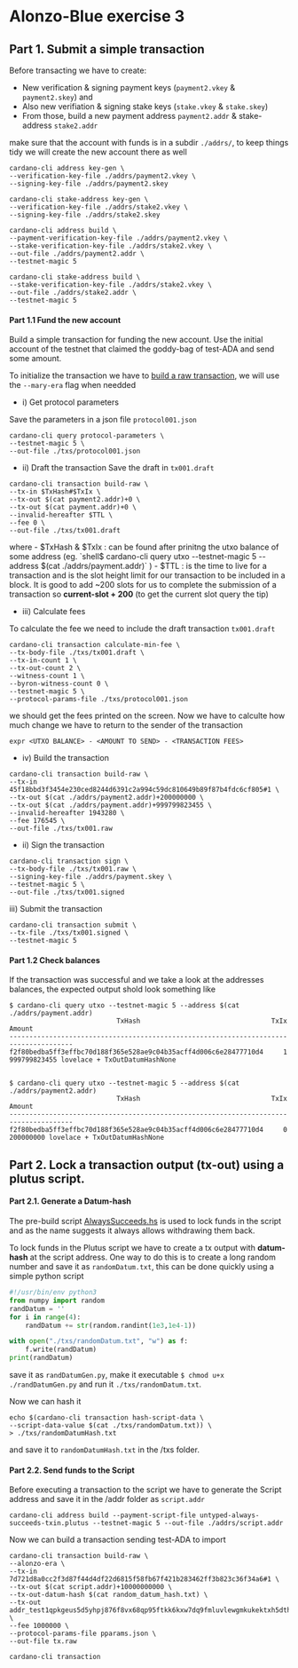 # Alonzo-Blue exercise 3

## Part 1. Submit a simple transaction

Before transacting we have to create:
- New verification & signing payment keys (`payment2.vkey` & `payment2.skey`) and
- Also new verifiation & signing stake keys (`stake.vkey` & `stake.skey`) 
- From those, build a new payment address `payment2.addr` & stake-address `stake2.addr`

make sure that the account with funds is in a subdir `./addrs/`, to keep things tidy we will create the new account there as well

```
cardano-cli address key-gen \
--verification-key-file ./addrs/payment2.vkey \
--signing-key-file ./addrs/payment2.skey

cardano-cli stake-address key-gen \
--verification-key-file ./addrs/stake2.vkey \
--signing-key-file ./addrs/stake2.skey

cardano-cli address build \
--payment-verification-key-file ./addrs/payment2.vkey \
--stake-verification-key-file ./addrs/stake2.vkey \
--out-file ./addrs/payment2.addr \
--testnet-magic 5

cardano-cli stake-address build \
--stake-verification-key-file ./addrs/stake2.vkey \
--out-file ./addrs/stake2.addr \
--testnet-magic 5
```

#### Part 1.1 Fund the new account
Build a simple transaction for funding the new account. Use the initial account of the testnet that claimed the goddy-bag of test-ADA and send some amount.

To initialize the transaction we have to [build a raw transaction](https://docs.cardano.org/projects/cardano-node/en/latest/stake-pool-operations/simple_transaction.html), we will use the `--mary-era` flag when needded

- i) Get protocol parameters

Save the parameters in a json file `protocol001.json`
```
cardano-cli query protocol-parameters \
--testnet-magic 5 \
--out-file ./txs/protocol001.json
```

- ii) Draft the transaction
Save the draft in `tx001.draft`

```
cardano-cli transaction build-raw \
--tx-in $TxHash#$TxIx \
--tx-out $(cat payment2.addr)+0 \
--tx-out $(cat payment.addr)+0 \
--invalid-hereafter $TTL \
--fee 0 \
--out-file ./txs/tx001.draft
```

where 
    - $TxHash & $TxIx : can be found after prinitng the utxo balance of some address (eg. `shell$ cardano-cli query utxo --testnet-magic 5 --address $(cat ./addrs/payment.addr)` )
    - $TTL : is the time to live for a transaction and is the slot height limit for our transaction to be included in a block. It is good to add ~200 slots for us to complete the submission of a transaction so **current-slot + 200** (to get the current slot query the tip)

- iii) Calculate fees

To calculate the fee we need to include the draft transaction `tx001.draft`
```
cardano-cli transaction calculate-min-fee \
--tx-body-file ./txs/tx001.draft \
--tx-in-count 1 \
--tx-out-count 2 \
--witness-count 1 \
--byron-witness-count 0 \
--testnet-magic 5 \
--protocol-params-file ./txs/protocol001.json
```

we should get the fees printed on the screen. Now we have to calculte how much change we have to return to the sender of the transaction 

```
expr <UTXO BALANCE> - <AMOUNT TO SEND> - <TRANSACTION FEES>
```

- iv) Build the transaction

```
cardano-cli transaction build-raw \
--tx-in 45f18bbd3f3454e230ced8244d6391c2a994c59dc810649b89f87b4fdc6cf805#1 \
--tx-out $(cat ./addrs/payment2.addr)+200000000 \
--tx-out $(cat ./addrs/payment.addr)+999799823455 \
--invalid-hereafter 1943280 \
--fee 176545 \
--out-file ./txs/tx001.raw
```

- ii) Sign the transaction

```
cardano-cli transaction sign \
--tx-body-file ./txs/tx001.raw \
--signing-key-file ./addrs/payment.skey \
--testnet-magic 5 \
--out-file ./txs/tx001.signed
```

iii) Submit the transaction

```
cardano-cli transaction submit \
--tx-file ./txs/tx001.signed \
--testnet-magic 5
```

#### Part 1.2 Check balances
If the transaction was successful and we take a look at the addresses balances, the expected output shold look something like

```
$ cardano-cli query utxo --testnet-magic 5 --address $(cat ./addrs/payment.addr)
                           TxHash                                 TxIx        Amount
--------------------------------------------------------------------------------------
f2f80bedba5ff3effbc70d188f365e528ae9c04b35acff4d006c6e28477710d4     1        999799823455 lovelace + TxOutDatumHashNone


$ cardano-cli query utxo --testnet-magic 5 --address $(cat ./addrs/payment2.addr)
                           TxHash                                 TxIx        Amount
--------------------------------------------------------------------------------------
f2f80bedba5ff3effbc70d188f365e528ae9c04b35acff4d006c6e28477710d4     0        200000000 lovelace + TxOutDatumHashNone
```


## Part 2. Lock a transaction output (tx-out) using a plutus script.

#### Part 2.1. Generate a Datum-hash

The pre-build script [AlwaysSucceeds.hs](https://github.com/input-output-hk/cardano-node/blob/master/plutus-example/plutus-example/src/Cardano/PlutusExample/Untyped/AlwaysSucceeds.hs) is used to lock funds in the script and as the name suggests it always allows withdrawing them back. 

To lock funds in the Plutus script we have to create a tx output with **datum-hash** at the script address. One way to do this is to create a long random number and save it as `randomDatum.txt`, this can be done quickly using a simple python script

```python
#!/usr/bin/env python3
from numpy import random
randDatum = ''
for i in range(4):
    randDatum += str(random.randint(1e3,1e4-1))

with open("./txs/randomDatum.txt", "w") as f:
    f.write(randDatum)
print(randDatum)
```

save it as `randDatumGen.py`, make it executable `$ chmod u+x ./randDatumGen.py` and run it `./txs/randomDatum.txt`.

Now we can hash it 

```
echo $(cardano-cli transaction hash-script-data \
--script-data-value $(cat ./txs/randomDatum.txt)) \
> ./txs/randomDatumHash.txt
```

and save it to `randomDatumHash.txt` in the /txs folder. 

#### Part 2.2. Send funds to the Script

Before executing a transaction to the script we have to generate the Script address and save it in the /addr folder as `script.addr`

```
cardano-cli address build --payment-script-file untyped-always-succeeds-txin.plutus --testnet-magic 5 --out-file ./addrs/script.addr
```

Now we can build a transaction sending test-ADA to import

```shell
cardano-cli transaction build-raw \
--alonzo-era \
--tx-in 7d721d8a0cc2f3d87f44d4df22d6815f58fb67f421b283462ff3b823c36f34a6#1 \
--tx-out $(cat script.addr)+10000000000 \
--tx-out-datum-hash $(cat random_datum_hash.txt) \
--tx-out addr_test1qpkgeus5d5yhpj876f8vx68qp95ftkk6kxw7dq9fmluvlewgmkukektxh5dthk04uhcm90d7pz6njjcfd3y0jjn5klhsk8ghrl+14999000000 \
--fee 1000000 \
--protocol-params-file pparams.json \
--out-file tx.raw
```






```
cardano-cli transaction 
```

